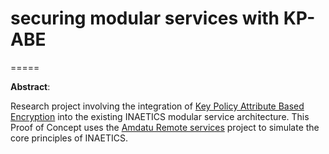 # securing modular services with KP-ABE
=====

**Abstract**:

Research project involving the integration of [Key Policy Attribute Based Encryption](https://gnunet.org/sites/default/files/CCS'06%20-%20Attributed-based%20encryption%20for%20fine-grained%20access%20control%20of%20encrypted%20data.pdf) into the existing INAETICS modular service architecture. This Proof of Concept uses the [Amdatu Remote services](https://amdatu.org/application/remote/) project to simulate the core principles of INAETICS.